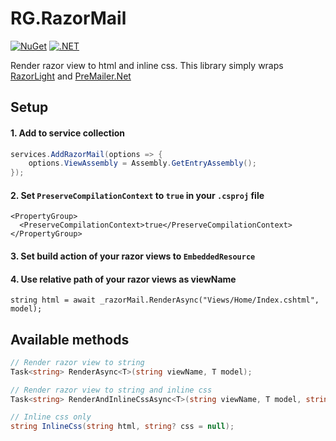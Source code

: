 # RG.RazorMail

[![NuGet](https://img.shields.io/nuget/v/RG.RazorMail.svg)](https://www.nuget.org/packages/RG.RazorMail/) [![.NET](https://github.com/ronnygunawan/RG.RazorMail/actions/workflows/CI.yml/badge.svg)](https://github.com/ronnygunawan/RG.RazorMail/actions/workflows/CI.yml)

Render razor view to html and inline css. This library simply wraps [RazorLight](https://github.com/toddams/RazorLight/) and [PreMailer.Net](https://github.com/milkshakesoftware/PreMailer.Net/)

## Setup
#### 1. Add to service collection
```cs
services.AddRazorMail(options => {
    options.ViewAssembly = Assembly.GetEntryAssembly();
});
```

#### 2. Set `PreserveCompilationContext` to `true` in your `.csproj` file
```
<PropertyGroup>
  <PreserveCompilationContext>true</PreserveCompilationContext>
</PropertyGroup>
```

#### 3. Set build action of your razor views to `EmbeddedResource`

#### 4. Use relative path of your razor views as viewName
```
string html = await _razorMail.RenderAsync("Views/Home/Index.cshtml", model);
```

## Available methods

```cs
// Render razor view to string
Task<string> RenderAsync<T>(string viewName, T model);

// Render razor view to string and inline css
Task<string> RenderAndInlineCssAsync<T>(string viewName, T model, string? css = null);

// Inline css only
string InlineCss(string html, string? css = null);
```
